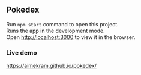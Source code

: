 ## Pokedex

Run `npm start` command to open this project. <br /> Runs the app in the development mode.<br /> Open [http://localhost:3000](http://localhost:3000) to view it in the browser.

### Live demo
https://aimekram.github.io/pokedex/
